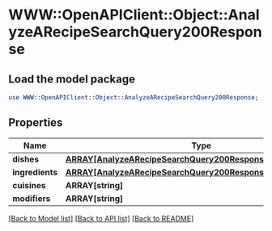# WWW::OpenAPIClient::Object::AnalyzeARecipeSearchQuery200Response

## Load the model package
```perl
use WWW::OpenAPIClient::Object::AnalyzeARecipeSearchQuery200Response;
```

## Properties
Name | Type | Description | Notes
------------ | ------------- | ------------- | -------------
**dishes** | [**ARRAY[AnalyzeARecipeSearchQuery200ResponseDishesInner]**](AnalyzeARecipeSearchQuery200ResponseDishesInner.md) |  | 
**ingredients** | [**ARRAY[AnalyzeARecipeSearchQuery200ResponseIngredientsInner]**](AnalyzeARecipeSearchQuery200ResponseIngredientsInner.md) |  | 
**cuisines** | **ARRAY[string]** |  | 
**modifiers** | **ARRAY[string]** |  | 

[[Back to Model list]](../README.md#documentation-for-models) [[Back to API list]](../README.md#documentation-for-api-endpoints) [[Back to README]](../README.md)


